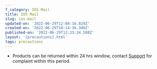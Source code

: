 ```yaml
---
f_category: IOS Mail
title: IOS Mail
slug: ios-mail
updated-on: '2022-06-29T12:08:16.829Z'
created-on: '2022-06-29T10:14:36.300Z'
published-on: '2022-06-29T12:23:34.588Z'
layout: '[precautions].html'
tags: precautions
---
```


*   Products can be returned within 24 hrs window, contact [Support](mailto:Support@googlevoicebanti.com) for complaint within this period.
